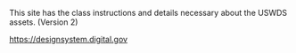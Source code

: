 This site has the class instructions and details necessary about the USWDS assets. (Version 2)

<https://designsystem.digital.gov>